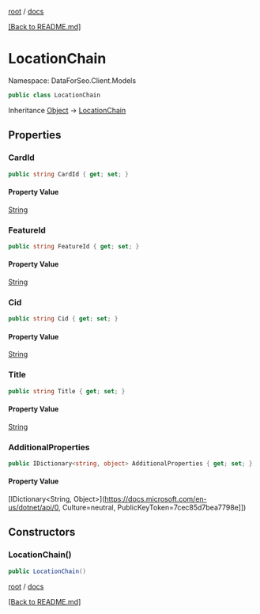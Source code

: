 [root](./../ "root") / [docs](./ "docs")

[[Back to README.md]](./../README.md "[Back to README.md]")

# LocationChain

Namespace: DataForSeo.Client.Models

```csharp
public class LocationChain
```

Inheritance [Object](https://docs.microsoft.com/en-us/dotnet/api/Object) → [LocationChain](./LocationChain.md)

## Properties

### **CardId**

```csharp
public string CardId { get; set; }
```

#### Property Value

[String](https://docs.microsoft.com/en-us/dotnet/api/String)<br>

### **FeatureId**

```csharp
public string FeatureId { get; set; }
```

#### Property Value

[String](https://docs.microsoft.com/en-us/dotnet/api/String)<br>

### **Cid**

```csharp
public string Cid { get; set; }
```

#### Property Value

[String](https://docs.microsoft.com/en-us/dotnet/api/String)<br>

### **Title**

```csharp
public string Title { get; set; }
```

#### Property Value

[String](https://docs.microsoft.com/en-us/dotnet/api/String)<br>

### **AdditionalProperties**

```csharp
public IDictionary<string, object> AdditionalProperties { get; set; }
```

#### Property Value

[IDictionary&lt;String, Object&gt;](https://docs.microsoft.com/en-us/dotnet/api/0, Culture=neutral, PublicKeyToken=7cec85d7bea7798e]])<br>

## Constructors

### **LocationChain()**

```csharp
public LocationChain()
```

[root](./../ "root") / [docs](./ "docs")

[[Back to README.md]](./../README.md "[Back to README.md]")